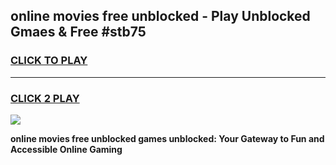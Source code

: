 
## online movies free unblocked - Play Unblocked Gmaes & Free #stb75
<h3>
<a href="https://news.freeplayer.one?title=online_movies_free_unblocked&ref=24F">CLICK TO PLAY</a></h3>
<hr>

<h3>
<a href="https://news.freeplayer.one?title=online_movies_free_unblocked&ref=24F">CLICK 2 PLAY</a>
  
</h3>

<a href="https://news.freeplayer.one?title=online_movies_free_unblocked&ref=24F/"><img src="https://clearcache.store/games.png"></a>


**online movies free unblocked games unblocked: Your Gateway to Fun and Accessible Online Gaming**
